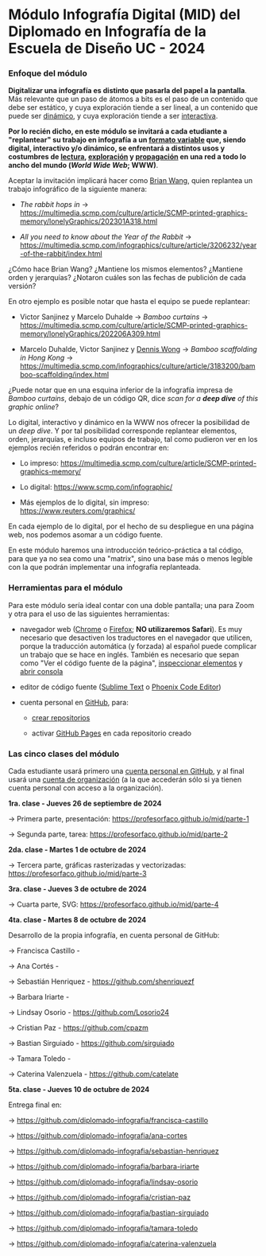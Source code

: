 # Módulo Infografía Digital (MID) del Diplomado en Infografía de la Escuela de Diseño UC - 2024

### Enfoque del módulo

**Digitalizar una infografía es distinto que pasarla del papel a la pantalla**. Más relevante que un paso de átomos a bits es el paso de un contenido que debe ser estático, y cuya exploración tiende a ser lineal, a un contenido que puede ser [dinámico](https://es.wikipedia.org/wiki/P%C3%A1gina_web_din%C3%A1mica), y cuya exploración tiende a ser [interactiva](https://es.wikipedia.org/wiki/Interactividad#Niveles_de_interactividad).

**Por lo recién dicho, en este módulo se invitará a cada etudiante a "replantear" su trabajo en infografía a un [formato variable](https://screensiz.es/) que, siendo digital, interactivo y/o dinámico, se enfrentará a distintos usos y costumbres de [lectura](https://www.nngroup.com/articles/how-users-read-on-the-web/), [exploración](https://youtu.be/iEB3oILm-qQ?t=2183) y [propagación](https://www.youtube.com/watch?v=pqRfaUNRBak&t=996s) en una red a todo lo ancho del mundo (*World Wide Web*; WWW)**.

Aceptar la invitación implicará hacer como [Brian Wang](https://www.scmp.com/author/brian-wang), quien replantea un trabajo infográfico de la siguiente manera:

- *The rabbit hops in* → https://multimedia.scmp.com/culture/article/SCMP-printed-graphics-memory/lonelyGraphics/202301A318.html

- *All you need to know about the Year of the Rabbit* → https://multimedia.scmp.com/infographics/culture/article/3206232/year-of-the-rabbit/index.html

¿Cómo hace Brian Wang? ¿Mantiene los mismos elementos? ¿Mantiene orden y jerarquías? ¿Notaron cuáles son las fechas de publición de cada versión?

En otro ejemplo es posible notar que hasta el equipo se puede replantear:

- Victor Sanjinez y Marcelo Duhalde → *Bamboo curtains* → https://multimedia.scmp.com/culture/article/SCMP-printed-graphics-memory/lonelyGraphics/202206A309.html

- Marcelo Duhalde, Victor Sanjinez y [Dennis Wong](https://www.scmp.com/author/dennis-wong) → *Bamboo scaffolding in Hong Kong* → https://multimedia.scmp.com/infographics/culture/article/3183200/bamboo-scaffolding/index.html

¿Puede notar que en una esquina inferior de la infografía impresa de *Bamboo curtains*, debajo de un código QR, dice *scan for a **deep dive** of this graphic online*?

Lo digital, interactivo y dinámico en la WWW nos ofrecer la posibilidad de un *deep dive*. Y por tal posibilidad corresponde replantear elementos, orden, jerarquías, e incluso equipos de trabajo, tal como pudieron ver en los ejemplos recién referidos o podrán encontrar en:

- Lo impreso: https://multimedia.scmp.com/culture/article/SCMP-printed-graphics-memory/

- Lo digital: https://www.scmp.com/infographic/

- Más ejemplos de lo digital, sin impreso: https://www.reuters.com/graphics/

En cada ejemplo de lo digital, por el hecho de su despliegue en una página web, nos podemos asomar a un código fuente. 

En este módulo haremos una introducción teórico-práctica a tal código, para que ya no sea como una "matrix", sino una base más o menos legible con la que podrán implementar una infografía replanteada.

### Herramientas para el módulo

Para este módulo sería ideal contar con una doble pantalla; una para Zoom y otra para el uso de las siguientes herramientas:

- navegador web ([Chrome](https://www.google.com/intl/es-419/chrome/) o [Firefox](https://www.mozilla.org/es-CL/firefox/new/); **NO utilizaremos Safari**). Es muy necesario que desactiven los traductores en el navegador que utilicen, porque la traducción automática (y forzada) al español puede complicar un trabajo que se hace en inglés. También es necesario que sepan como "Ver el código fuente de la página", [inspeccionar elementos](https://support.hostinger.es/es/articles/2333029-como-inspeccionar-los-elementos-del-sitio-web) y [abrir consola](https://transferwise.com/es/help/articles/2954851/como-abrir-la-consola-de-tu-navegador)

- editor de código fuente ([Sublime Text](https://www.sublimetext.com/) o [Phoenix Code Editor](https://phcode.dev/))

- cuenta personal en [GitHub](https://github.com/join), para:

  - [crear repositorios](https://docs.github.com/es/get-started/quickstart/create-a-repo)

  - activar [GitHub Pages](https://docs.github.com/es/pages/getting-started-with-github-pages/creating-a-github-pages-site) en cada repositorio creado
    
### Las cinco clases del módulo  

Cada estudiante usará primero una [cuenta personal en GitHub](https://github.com/), y al final usará una [cuenta de organización](https://github.com/diplomado-infografia) (a la que accederán sólo si ya tienen cuenta personal con acceso a la organización).

**1ra. clase - Jueves 26 de septiembre de 2024**

→ Primera parte, presentación: https://profesorfaco.github.io/mid/parte-1

→ Segunda parte, tarea: https://profesorfaco.github.io/mid/parte-2

**2da. clase - Martes 1 de octubre de 2024** 

→ Tercera parte, gráficas rasterizadas y vectorizadas: https://profesorfaco.github.io/mid/parte-3

**3ra. clase - Jueves 3 de octubre de 2024**

→ Cuarta parte, SVG: https://profesorfaco.github.io/mid/parte-4

**4ta. clase - Martes 8 de octubre de 2024** 

Desarrollo de la propia infografía, en cuenta personal de GitHub:

→ Francisca Castillo - 

→ Ana Cortés - 

→ Sebastián Henriquez - https://github.com/shenriquezf

→ Barbara Iriarte - 

→ Lindsay Osorio - https://github.com/Losorio24

→ Cristian Paz - https://github.com/cpazm

→ Bastian Sirguiado - https://github.com/sirguiado

→ Tamara Toledo - 

→ Caterina Valenzuela - https://github.com/catelate

**5ta. clase - Jueves 10 de octubre de 2024**

Entrega final en: 

→ https://github.com/diplomado-infografia/francisca-castillo

→ https://github.com/diplomado-infografia/ana-cortes

→ https://github.com/diplomado-infografia/sebastian-henriquez

→ https://github.com/diplomado-infografia/barbara-iriarte

→ https://github.com/diplomado-infografia/lindsay-osorio

→ https://github.com/diplomado-infografia/cristian-paz

→ https://github.com/diplomado-infografia/bastian-sirguiado

→ https://github.com/diplomado-infografia/tamara-toledo

→ https://github.com/diplomado-infografia/caterina-valenzuela

